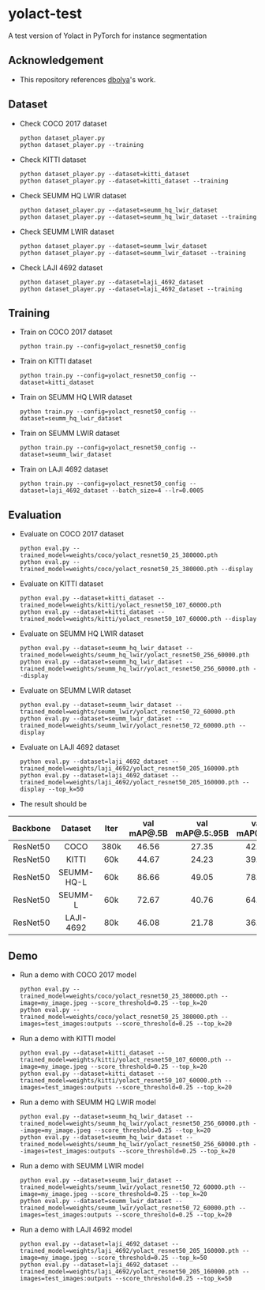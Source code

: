 # yolact-test

A test version of Yolact in PyTorch for instance segmentation

## Acknowledgement
 - This repository references [dbolya](https://github.com/dbolya/yolact)'s work.

## Dataset
 - Check COCO 2017 dataset
   ```
   python dataset_player.py
   python dataset_player.py --training
   ```
 - Check KITTI dataset
   ```
   python dataset_player.py --dataset=kitti_dataset
   python dataset_player.py --dataset=kitti_dataset --training
   ```
 - Check SEUMM HQ LWIR dataset
   ```
   python dataset_player.py --dataset=seumm_hq_lwir_dataset
   python dataset_player.py --dataset=seumm_hq_lwir_dataset --training
   ```
 - Check SEUMM LWIR dataset
   ```
   python dataset_player.py --dataset=seumm_lwir_dataset
   python dataset_player.py --dataset=seumm_lwir_dataset --training
   ```
 - Check LAJI 4692 dataset
   ```
   python dataset_player.py --dataset=laji_4692_dataset
   python dataset_player.py --dataset=laji_4692_dataset --training
   ```

## Training
 - Train on COCO 2017 dataset
   ```
   python train.py --config=yolact_resnet50_config
   ```
 - Train on KITTI dataset
   ```
   python train.py --config=yolact_resnet50_config --dataset=kitti_dataset
   ```
 - Train on SEUMM HQ LWIR dataset
   ```
   python train.py --config=yolact_resnet50_config --dataset=seumm_hq_lwir_dataset
   ```
 - Train on SEUMM LWIR dataset
   ```
   python train.py --config=yolact_resnet50_config --dataset=seumm_lwir_dataset
   ```
 - Train on LAJI 4692 dataset
   ```
   python train.py --config=yolact_resnet50_config --dataset=laji_4692_dataset --batch_size=4 --lr=0.0005
   ```

## Evaluation
 - Evaluate on COCO 2017 dataset
   ```
   python eval.py --trained_model=weights/coco/yolact_resnet50_25_380000.pth
   python eval.py --trained_model=weights/coco/yolact_resnet50_25_380000.pth --display
   ```
 - Evaluate on KITTI dataset
   ```
   python eval.py --dataset=kitti_dataset --trained_model=weights/kitti/yolact_resnet50_107_60000.pth
   python eval.py --dataset=kitti_dataset --trained_model=weights/kitti/yolact_resnet50_107_60000.pth --display
   ```
 - Evaluate on SEUMM HQ LWIR dataset
   ```
   python eval.py --dataset=seumm_hq_lwir_dataset --trained_model=weights/seumm_hq_lwir/yolact_resnet50_256_60000.pth
   python eval.py --dataset=seumm_hq_lwir_dataset --trained_model=weights/seumm_hq_lwir/yolact_resnet50_256_60000.pth --display
   ```
 - Evaluate on SEUMM LWIR dataset
   ```
   python eval.py --dataset=seumm_lwir_dataset --trained_model=weights/seumm_lwir/yolact_resnet50_72_60000.pth
   python eval.py --dataset=seumm_lwir_dataset --trained_model=weights/seumm_lwir/yolact_resnet50_72_60000.pth --display
   ```
 - Evaluate on LAJI 4692 dataset
   ```
   python eval.py --dataset=laji_4692_dataset --trained_model=weights/laji_4692/yolact_resnet50_205_160000.pth
   python eval.py --dataset=laji_4692_dataset --trained_model=weights/laji_4692/yolact_resnet50_205_160000.pth --display --top_k=50
   ```
 - The result should be

| Backbone | Dataset    | Iter | val mAP@.5B | val mAP@.5:.95B | val mAP@.5M | val mAP@.5:.95M |
|:--------:|:----------:|:----:|:-----------:|:---------------:|:-----------:|:---------------:|
| ResNet50 | COCO       | 380k | 46.56       | 27.35           | 42.75       | 25.78           |
| ResNet50 | KITTI      | 60k  | 44.67       | 24.23           | 39.55       | 22.34           |
| ResNet50 | SEUMM-HQ-L | 60k  | 86.66       | 49.05           | 78.74       | 42.26           |
| ResNet50 | SEUMM-L    | 60k  | 72.67       | 40.76           | 64.98       | 37.37           |
| ResNet50 | LAJI-4692  | 80k  | 46.08       | 21.78           | 36.21       | 16.04           |

## Demo
 - Run a demo with COCO 2017 model
   ```
   python eval.py --trained_model=weights/coco/yolact_resnet50_25_380000.pth --image=my_image.jpeg --score_threshold=0.25 --top_k=20
   python eval.py --trained_model=weights/coco/yolact_resnet50_25_380000.pth --images=test_images:outputs --score_threshold=0.25 --top_k=20
   ```
 - Run a demo with KITTI model
   ```
   python eval.py --dataset=kitti_dataset --trained_model=weights/kitti/yolact_resnet50_107_60000.pth --image=my_image.jpeg --score_threshold=0.25 --top_k=20
   python eval.py --dataset=kitti_dataset --trained_model=weights/kitti/yolact_resnet50_107_60000.pth --images=test_images:outputs --score_threshold=0.25 --top_k=20
   ```
 - Run a demo with SEUMM HQ LWIR model
   ```
   python eval.py --dataset=seumm_hq_lwir_dataset --trained_model=weights/seumm_hq_lwir/yolact_resnet50_256_60000.pth --image=my_image.jpeg --score_threshold=0.25 --top_k=20
   python eval.py --dataset=seumm_hq_lwir_dataset --trained_model=weights/seumm_hq_lwir/yolact_resnet50_256_60000.pth --images=test_images:outputs --score_threshold=0.25 --top_k=20
   ```
 - Run a demo with SEUMM LWIR model
   ```
   python eval.py --dataset=seumm_lwir_dataset --trained_model=weights/seumm_lwir/yolact_resnet50_72_60000.pth --image=my_image.jpeg --score_threshold=0.25 --top_k=20
   python eval.py --dataset=seumm_lwir_dataset --trained_model=weights/seumm_lwir/yolact_resnet50_72_60000.pth --images=test_images:outputs --score_threshold=0.25 --top_k=20
   ```
 - Run a demo with LAJI 4692 model
   ```
   python eval.py --dataset=laji_4692_dataset --trained_model=weights/laji_4692/yolact_resnet50_205_160000.pth --image=my_image.jpeg --score_threshold=0.25 --top_k=50
   python eval.py --dataset=laji_4692_dataset --trained_model=weights/laji_4692/yolact_resnet50_205_160000.pth --images=test_images:outputs --score_threshold=0.25 --top_k=50
   ```
